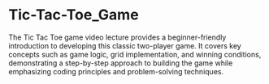 # Tic-Tac-Toe_Game
The Tic Tac Toe game video lecture provides a beginner-friendly introduction to developing this classic two-player game. It covers key concepts such as game logic, grid implementation, and winning conditions, demonstrating a step-by-step approach to building the game while emphasizing coding principles and problem-solving techniques.
